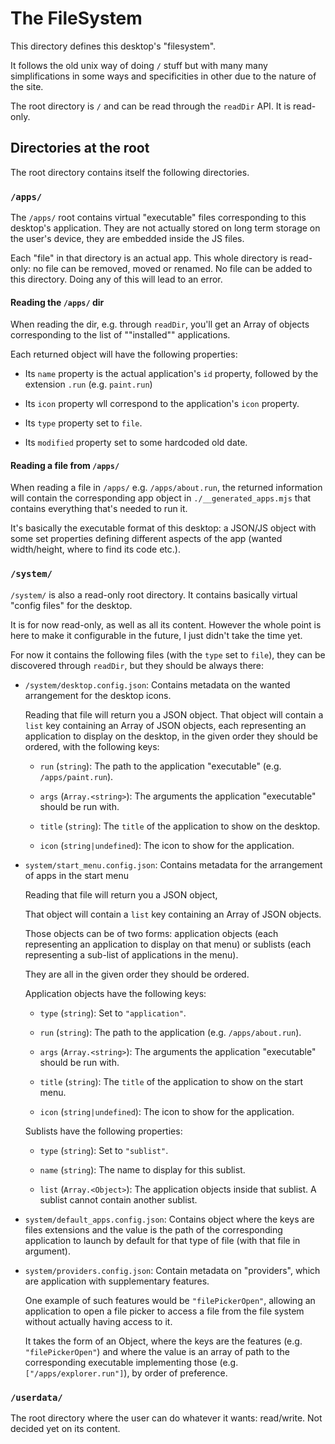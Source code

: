 # The FileSystem

This directory defines this desktop's "filesystem".

It follows the old unix way of doing `/` stuff but with many many
simplifications in some ways and specificities in other due to the nature of
the site.

The root directory is `/` and can be read through the `readDir` API.
It is read-only.

## Directories at the root

The root directory contains itself the following directories.

### `/apps/`

The `/apps/` root contains virtual "executable" files corresponding to this
desktop's application. They are not actually stored on long term storage on
the user's device, they are embedded inside the JS files.

Each "file" in that directory is an actual app. This whole directory is
read-only: no file can be removed, moved or renamed. No file can be added to
this directory. Doing any of this will lead to an error.

#### Reading the `/apps/` dir

When reading the dir, e.g. through `readDir`, you'll get an Array of objects
corresponding to the list of ""installed"" applications.

Each returned object will have the following properties:

- Its `name` property is the actual application's `id` property, followed by
  the extension `.run` (e.g. `paint.run`)

- Its `icon` property wll correspond to the application's `icon` property.

- Its `type` property set to `file`.

- Its `modified` property set to some hardcoded old date.

#### Reading a file from `/apps/`

When reading a file in `/apps/` e.g. `/apps/about.run`, the returned
information will contain the corresponding app object in
`./__generated_apps.mjs` that contains everything that's needed to run it.

It's basically the executable format of this desktop: a JSON/JS object with
some set properties defining different aspects of the app (wanted
width/height, where to find its code etc.).

### `/system/`

`/system/` is also a read-only root directory. It contains basically
virtual "config files" for the desktop.

It is for now read-only, as well as all its content. However the whole point
is here to make it configurable in the future, I just didn't take the time
yet.

For now it contains the following files (with the `type` set to `file`), they
can be discovered through `readDir`, but they should be always there:

- `/system/desktop.config.json`: Contains metadata on the wanted arrangement
  for the desktop icons.

  Reading that file will return you a JSON object.
  That object will contain a `list` key containing an Array of JSON objects,
  each representing an application to display on the desktop, in the given
  order they should be ordered, with the following keys:

  - `run` (`string`): The path to the application "executable" (e.g.
    `/apps/paint.run`).

  - `args` (`Array.<string>`): The arguments the application "executable"
    should be run with.

  - `title` (`string`): The `title` of the application to show on the
    desktop.

  - `icon` (`string|undefined`): The icon to show for the application.

- `system/start_menu.config.json`: Contains metadata for the arrangement of
  apps in the start menu

  Reading that file will return you a JSON object,

  That object will contain a `list` key containing an Array of JSON objects.

  Those objects can be of two forms: application objects (each representing
  an application to display on that menu) or sublists (each representing a
  sub-list of applications in the menu).

  They are all in the given order they should be ordered.

  Application objects have the following keys:

  - `type` (`string`): Set to `"application"`.

  - `run` (`string`): The path to the application (e.g. `/apps/about.run`).

  - `args` (`Array.<string>`): The arguments the application "executable"
    should be run with.

  - `title` (`string`): The `title` of the application to show on the
    start menu.

  - `icon` (`string|undefined`): The icon to show for the application.

  Sublists have the following properties:

  - `type` (`string`): Set to `"sublist"`.

  - `name` (`string`): The name to display for this sublist.

  - `list` (`Array.<Object>`): The application objects inside that sublist.
    A sublist cannot contain another sublist.

- `system/default_apps.config.json`: Contains object where the keys are files
  extensions and the value is the path of the corresponding application to
  launch by default for that type of file (with that file in argument).

- `system/providers.config.json`: Contain metadata on "providers", which are
  application with supplementary features.

  One example of such features would be `"filePickerOpen"`, allowing an
  application to open a file picker to access a file from the file system
  without actually having access to it.

  It takes the form of an Object, where the keys are the features (e.g.
  `"filePickerOpen"`) and where the value is an array of path to the
  corresponding executable implementing those (e.g. `["/apps/explorer.run"]`),
  by order of preference.

### `/userdata/`

The root directory where the user can do whatever it wants: read/write.
Not decided yet on its content.

